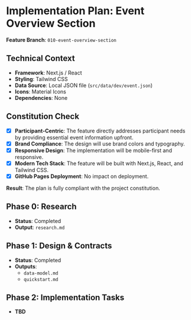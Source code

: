 # Implementation Plan: Event Overview Section

**Feature Branch**: `010-event-overview-section`

## Technical Context

- **Framework**: Next.js / React
- **Styling**: Tailwind CSS
- **Data Source**: Local JSON file (`src/data/dev/event.json`)
- **Icons**: Material Icons
- **Dependencies**: None

## Constitution Check

- [x] **Participant-Centric**: The feature directly addresses participant needs by providing essential event information upfront.
- [x] **Brand Compliance**: The design will use brand colors and typography.
- [x] **Responsive Design**: The implementation will be mobile-first and responsive.
- [x] **Modern Tech Stack**: The feature will be built with Next.js, React, and Tailwind CSS.
- [x] **GitHub Pages Deployment**: No impact on deployment.

**Result**: The plan is fully compliant with the project constitution.

## Phase 0: Research

- **Status**: Completed
- **Output**: `research.md`

## Phase 1: Design & Contracts

- **Status**: Completed
- **Outputs**:
  - `data-model.md`
  - `quickstart.md`

## Phase 2: Implementation Tasks

- **TBD**
